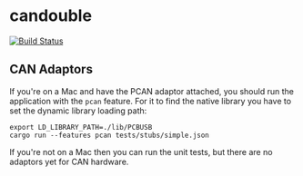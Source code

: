 
# candouble

[![Build Status](https://api.travis-ci.org/thoughtworks/candouble.svg?branch=master)](https://travis-ci.org/thoughtworks/candouble)


## CAN Adaptors
If you're on a Mac and have the PCAN adaptor attached, you should run the
application with the `pcan` feature. For it to find the native library you
have to set the dynamic library loading path:

    export LD_LIBRARY_PATH=./lib/PCBUSB
    cargo run --features pcan tests/stubs/simple.json
    
If you're not on a Mac then you can run the unit tests, but there are no 
adaptors yet for CAN hardware.
